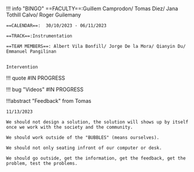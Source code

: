 
!!! info "BINGO"
    ==FACULTY==:Guillem Camprodon/ Tomas Diez/ Jana Tothill Calvo/ Roger Guilemany
            
    ==CALENDAR==:  30/10/2023 - 06/11/2023

    ==TRACK==:Instrumentation

    ==TEAM MEMBERS==: Albert Vila Bonfill/ Jorge De la Mora/ Qianyin Du/ Emmanuel Pangilinan


    Intervention

!!! quote
    #IN PROGRESS

!!! bug "Videos"
    #IN PROGRESS

!!!abstract "Feedback" 
    from Tomas 

    11/13/2023

    We should not design a solution, the solution will shows up by itself once we work with the society and the community.

    We should work outside of the "BUBBLES" (means ourselves). 

    We should not only seating infront of our computer or desk. 

    We should go outside, get the information, get the feedback, get the problem, test the problems.